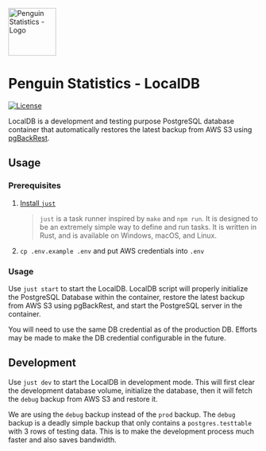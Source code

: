<img src="https://penguin.upyun.galvincdn.com/logos/penguin_stats_logo.png"
     alt="Penguin Statistics - Logo"
     width="96px" />

# Penguin Statistics - LocalDB

[![License](https://img.shields.io/github/license/penguin-statistics/localdb)](https://github.com/penguin-statistics/localdb/blob/dev/LICENSE)

LocalDB is a development and testing purpose PostgreSQL database container that automatically restores the latest backup from AWS S3 using [pgBackRest](https://pgbackrest.org/).

## Usage

### Prerequisites

1. [Install `just`](https://github.com/casey/just#packages)
   > `just` is a task runner inspired by `make` and `npm run`. It is designed to be an extremely simple way to define and run tasks. It is written in Rust, and is available on Windows, macOS, and Linux.
2. `cp .env.example .env` and put AWS credentials into `.env`

### Usage

Use `just start` to start the LocalDB. LocalDB script will properly initialize the PostgreSQL Database within the container, restore the latest backup from AWS S3 using pgBackRest, and start the PostgreSQL server in the container.

You will need to use the same DB credential as of the production DB. Efforts may be made to make the DB credential configurable in the future.

## Development

Use `just dev` to start the LocalDB in development mode. This will first clear the development database volume, initialize the database, then it will fetch the `debug` backup from AWS S3 and restore it.

We are using the `debug` backup instead of the `prod` backup. The `debug` backup is a deadly simple backup that only contains a `postgres.testtable` with 3 rows of testing data. This is to make the development process much faster and also saves bandwidth.
